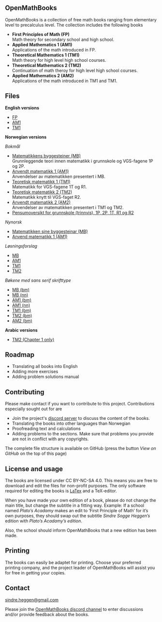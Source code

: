 ## OpenMathBooks

OpenMathBooks is a collection of free math books ranging from elementary level to precalculus level. The collection includes the following books
- **First Principles of Math (FP)** <br/>
  Math theory for secondary school and high school.
- **Applied Mathematics 1 (AM1)** <br/>
  Applications of the math introduced in FP.
- **Theoretical Mathematics 1 (TM1)** <br/>
  Math theory for high level high school courses.
- **Theoretical Mathematics 2 (TM2)** <br/>
  Continuation of math theroy for high level high school courses.
- **Applied Mathematics 2 (AM2)** <br/>
  Applications of the math introduced in TM1 and TM1.
  
## Files
**English versions**
- [FP](https://drive.google.com/file/d/1dYgNJhAPwST242vCtwdEP69xmgybLYXT/view?usp=share_link) <br/>
- [AM1](https://drive.google.com/file/d/1dV8mrGnO6-PzSN5KSyM9A6IYLkNCe8P_/view?usp=drive_link) <br/>
- [TM1](https://drive.google.com/file/d/1jIvXi5cqLyD_iw0i2G64YmA7RkTXNkKf/view?usp=sharing)


**Norwegian versions**

*Bokmål*
- [Matematikkens byggesteiner (MB)](https://drive.google.com/file/d/1WiS51PH0V7FKyO-XZSedae_IfhTOfCaH/view?usp=sharing)
  <br/> Grunnleggende teori innen matematikk i grunnskole og VGS-fagene 1P og 2P.
- [Anvendt matematikk 1 (AM1)](https://drive.google.com/file/d/1dwh-TgFX1BxHFfOOOk6WVjYAX56Q9LOZ/view?usp=sharing) 
  <br/>  Anvendelser av matematikken presentert i MB.
- [Teoretisk matematikk 1 (TM1)](https://drive.google.com/file/d/1JJQBkm5yuZ1IaA2lHR1_lQgkqQe6WUgP/view?usp=sharing)
  <br/> Matematikk for VGS-fagene 1T og R1.
- [Teoretisk matematikk 2 (TM2)](https://drive.google.com/file/d/1x3XitDqHoekOpJlexEd6hCjNZI9pcckH/view?usp=sharing) 
  <br/> Matematikk knytt til VGS-faget R2. 
- [Anvendt matematikk 2 (AM2)](https://drive.google.com/file/d/1AyJLyizhYbwCte_vJyA3pVZh8Ro-h3oF/view?usp=sharing)
  <br/> Anvendelser av matematikken presentert i TM1 og TM2. 
- [Pensumoversikt for grunnskole (trinnvis), 1P, 2P, 1T, R1 og R2](https://github.com/sindrsh/openmathbooks/blob/main/ekstra/pensum/pensum.pdf)

*Nynorsk*
- [Matematikken sine byggesteinar (MB)](https://drive.google.com/file/d/1QXpqxShclXVOvckh64MM9WFJXAwobZJB/view?usp=share_link)
- [Anvend matematikk 1 (AM1)](https://drive.google.com/file/d/1SbO29BdTKmZApBnMvmKWyjmlJ-xWvUWy/view?usp=sharing) 


*Løsningsforslag*
- [MB](https://drive.google.com/file/d/1qJJM4RgKIeLdEyHZvLRSqoIG-i8-S-5x/view?usp=sharing)
- [AM1](https://drive.google.com/file/d/1Jann9cIK6o1exTWx4lD2EUsujtWDgBi_/view?usp=sharing)
- [TM1](https://drive.google.com/file/d/1RmyiFVRzzM_rRid4VbQPET4m-KiFCe9G/view?usp=drive_link)
- [TM2](https://drive.google.com/file/d/1xC0KpkSck813rKZOcDTGTx5EX9Rz6wV-/view?usp=sharing)

*Bøkene med sans serif skrifttype*
- [MB (bm)](https://drive.google.com/file/d/1yDf3uzRn-ok3sDxltLclRkMHYiNqy5nu/view?usp=sharing)
- [MB (nn)](https://drive.google.com/file/d/11iyVV75YmHBDJTOp349giZ6QozVvnkzd/view?usp=sharing)
- [AM1 (bm)](https://drive.google.com/file/d/14OaLCc60b4Rm3TIxl-4foPsC78lnPncc/view?usp=sharing)
- [AM1 (nn)](https://drive.google.com/file/d/1tYtLEXCbnaOd44hCapbqCTVLNxMbemOJ/view?usp=sharing)
- [TM1 (bm)](https://drive.google.com/file/d/1sZk2E8o9Gh0WP8sA7-g2iYKLKbqN2Uh0/view?usp=sharing)
- [TM2 (bm)](https://drive.google.com/file/d/1cuv1Q0pcjaGOE3leghl_hQPV_gEKcU4A/view?usp=sharing)
- [AM2 (bm)](https://drive.google.com/file/d/14OaLCc60b4Rm3TIxl-4foPsC78lnPncc/view?usp=sharing)


**Arabic versions**
- [TM2 (Chapter 1 only)](https://drive.google.com/file/d/1waLGLY3-_Q9TMkwR8tvLNfT8r5YWBg2y/view?usp=drive_link)



## Roadmap
- Translating all books into English
- Adding more exercises
- Adding problem solutions manual

## Contributing
Please make contact if you want to contribute to this project. Contributions especially sought out for are
- Join the project's [discord server](https://discord.gg/jz9mPjkCNb) to discuss the content of the books.
- Translating the books into other languages than Norwegian
- Proofreading text and calculations
- Adding problems to the sections. Make sure that problems you provide are not in conflict with any copyrights.

The complete file structure is available on GitHub (press the button _View on GitHub_ on the top of this page)

## License and usage
The books are licensed under CC BY-NC-SA 4.0. This means you are free to download and edit the files for non-profit purposes. The only software required for editing the books is [LaTex](https://www.latex-project.org/) and a TeX-editor.

When you have made your own edition of a book, please do not change the main title, but change the subtitle in a fitting way.
Example: If a school named _Plato’s Acadamy_ makes an edit to ‘First Principle of Math’ for it’s own purposes, they should swap out the subtitle _Sindre Sogge Heggen’s_ edition with _Plato’s Acadamy’s edition_. 

Also, the school should inform OpenMathBooks that a new edition has been made.

## Printing
The books can easily be adaptet for printing. Choose your preferred printing company, and the project leader of 
OpenMathBooks will assist you for free in getting your copies.

## Contact
sindre.heggen@gmail.com

Please join the [OpenMathBooks discord channel](https://discord.gg/jz9mPjkCNb) to enter discussions and/or provide feedback about the books.
